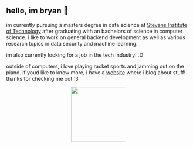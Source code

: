 ## hello, im bryan 👋

im currently pursuing a masters degree in data science at [Stevens Institute of Technology](https://www.stevens.edu/) after graduating with an bachelors of science in computer science. i like to work on general backend development as well as various research topics in data security and machine learning.

im also currently looking for a job in the tech industry! :D

outside of computers, i love playing racket sports and jamming out on the piano. 
if youd like to know more, i have a [website](https://bryanchan.org) where i blog about stuff! thanks for checking me out :3


<div style="display:flex; flex-direction:row; width:100%; align-items:center; justify-content: center; gap:32px">
<img src="https://nirzak-streak-stats.vercel.app/?user=brrryry&theme=dark&hide_border=false" height="150">
</div>

<!--
**brrryry/brrryry** is a ✨ _special_ ✨ repository because its `README.md` (this file) appears on your GitHub profile.

Here are some ideas to get you started:

- 🔭 I’m currently working on ...
- 🌱 I’m currently learning ...
- 👯 I’m looking to collaborate on ...
- 🤔 I’m looking for help with ...
- 💬 Ask me about ...
- 📫 How to reach me: ...
- 😄 Pronouns: ...
- ⚡ Fun fact: ...
-->

